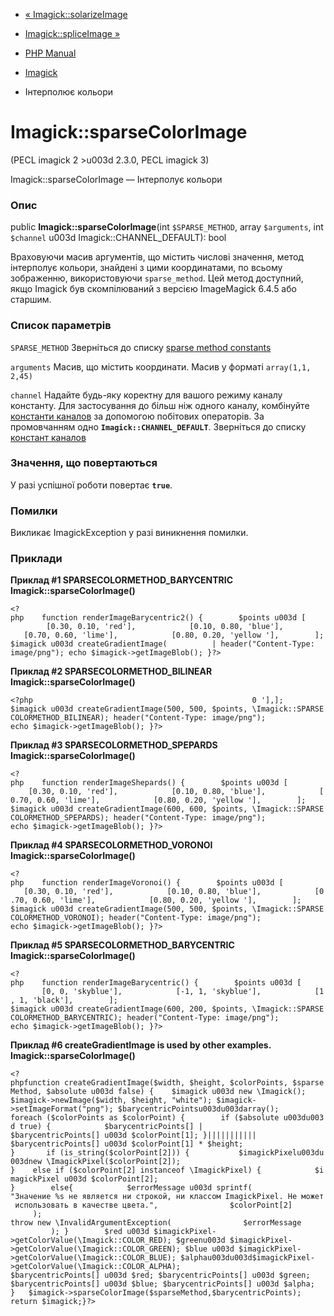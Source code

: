 - [« Imagick::solarizeImage](imagick.solarizeimage.md)
- [Imagick::spliceImage »](imagick.spliceimage.md)

- [PHP Manual](index.md)
- [Imagick](class.imagick.md)
- Інтерполює кольори

# Imagick::sparseColorImage

(PECL imagick 2 \>u003d 2.3.0, PECL imagick 3)

Imagick::sparseColorImage — Інтерполує кольори

### Опис

public **Imagick::sparseColorImage**(int `$SPARSE_METHOD`, array
`$arguments`, int `$channel` u003d Imagick::CHANNEL_DEFAULT): bool

Враховуючи масив аргументів, що містить числові значення, метод
інтерполує кольори, знайдені з цими координатами, по всьому
зображенню, використовуючи `sparse_method`. Цей метод доступний, якщо
Imagick був скомпілюваний з версією ImageMagick 6.4.5 або старшим.

### Список параметрів

`SPARSE_METHOD`
Зверніться до списку [sparse method
constants](imagick.constants.md#imagick.constants.sparsecolormethod)

`arguments`
Масив, що містить координати. Масив у форматі `array(1,1, 2,45)`

`channel`
Надайте будь-яку коректну для вашого режиму каналу константу. Для
застосування до більш ніж одного каналу, комбінуйте [константи
каналов](imagick.constants.md#imagick.constants.channel) за допомогою
побітових операторів. За промовчанням одно **`Imagick::CHANNEL_DEFAULT`**.
Зверніться до списку [констант
каналов](imagick.constants.md#imagick.constants.channel)

### Значення, що повертаються

У разі успішної роботи повертає **`true`**.

### Помилки

Викликає ImagickException у разі виникнення помилки.

### Приклади

**Приклад #1 SPARSECOLORMETHOD_BARYCENTRIC
**Imagick::sparseColorImage()****

` <?php    function renderImageBarycentric2() {        $points u003d [            [0.30, 0.10, 'red'],            [0.10, 0.80, 'blue'],            [0.70, 0.60, 'lime'],            [0.80, 0.20, 'yellow '],        ]; $imagick u003d createGradientImage(          | header("Content-Type: image/png"); echo $imagick->getImageBlob(); }?> `

**Приклад #2 SPARSECOLORMETHOD_BILINEAR **Imagick::sparseColorImage()****

`<?php                                                 0 '],]; $imagick u003d createGradientImage(500, 500, $points, \Imagick::SPARSECOLORMETHOD_BILINEAR); header("Content-Type: image/png"); echo $imagick->getImageBlob(); }?> `

**Приклад #3 SPARSECOLORMETHOD_SPEPARDS **Imagick::sparseColorImage()****

` <?php    function renderImageShepards() {        $points u003d [            [0.30, 0.10, 'red'],            [0.10, 0.80, 'blue'],            [0.70, 0.60, 'lime'],            [0.80, 0.20, 'yellow '],        ]; $imagick u003d createGradientImage(600, 600, $points, \Imagick::SPARSECOLORMETHOD_SPEPARDS); header("Content-Type: image/png"); echo $imagick->getImageBlob(); }?> `

**Приклад #4 SPARSECOLORMETHOD_VORONOI **Imagick::sparseColorImage()****

` <?php    function renderImageVoronoi() {        $points u003d [            [0.30, 0.10, 'red'],            [0.10, 0.80, 'blue'],            [0.70, 0.60, 'lime'],            [0.80, 0.20, 'yellow '],        ]; $imagick u003d createGradientImage(500, 500, $points, \Imagick::SPARSECOLORMETHOD_VORONOI); header("Content-Type: image/png"); echo $imagick->getImageBlob(); }?> `

**Приклад #5 SPARSECOLORMETHOD_BARYCENTRIC
**Imagick::sparseColorImage()****

` <?php    function renderImageBarycentric() {        $points u003d [            [0, 0, 'skyblue'],            [-1, 1, 'skyblue'],            [1, 1, 'black'],        ]; $imagick u003d createGradientImage(600, 200, $points, \Imagick::SPARSECOLORMETHOD_BARYCENTRIC); header("Content-Type: image/png"); echo $imagick->getImageBlob(); }?> `

**Приклад #6 createGradientImage is used by other examples.
**Imagick::sparseColorImage()****

` <?phpfunction createGradientImage($width, $height, $colorPoints, $sparseMethod, $absolute u003d false) {    $imagick u003d new \Imagick(); $imagick->newImage($width, $height, "white"); $imagick->setImageFormat("png"); $barycentricPointsu003du003darray(); foreach ($colorPoints as $colorPoint) {        if ($absolute u003du003d true) {            $barycentricPoints[] | $barycentricPoints[] u003d $colorPoint[1]; }||||||||||| $barycentricPoints[] u003d $colorPoint[1] * $height; }       if (is_string($colorPoint[2])) {           $imagickPixelu003du003dnew \ImagickPixel($colorPoint[2]); }    else if ($colorPoint[2] instanceof \ImagickPixel) {            $imagickPixel u003d $colorPoint[2]; }        else{            $errorMessage u003d sprintf(                "Значение %s не является ни строкой, ни классом ImagickPixel. Не может использовать в качестве цвета.",                $colorPoint[2]            ); throw new \InvalidArgumentException(                $errorMessage              ); }        $red u003d $imagickPixel->getColorValue(\Imagick::COLOR_RED); $greenu003d $imagickPixel->getColorValue(\Imagick::COLOR_GREEN); $blue u003d $imagickPixel->getColorValue(\Imagick::COLOR_BLUE); $alphau003du003d$imagickPixel->getColorValue(\Imagick::COLOR_ALPHA); $barycentricPoints[] u003d $red; $barycentricPoints[] u003d $green; $barycentricPoints[] u003d $blue; $barycentricPoints[] u003d $alpha; }   $imagick->sparseColorImage($sparseMethod,$barycentricPoints); return $imagick;}?> `

